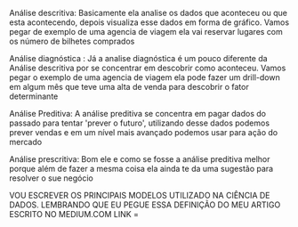 Análise descritiva: Basicamente ela analise os dados que aconteceu ou que esta acontecendo, depois visualiza esse dados em forma de 
gráfico. Vamos pegar de exemplo de uma agencia de viagem ela vai reservar lugares com os número de bilhetes comprados 

Análise diagnóstica : Já a analise diagnóstica é um pouco diferente  da Análise descritiva por se concentrar em descobrir como 
aconteceu. Vamos pegar o exemplo de uma agencia de viagem ela pode fazer um drill-down em algum mês que teve uma alta de venda para 
descobrir o fator determinante 

Análise Preditiva: A análise preditiva se concentra em pagar dados do passado para tentar 'prever o futuro', utilizando desse dados 
podemos prever vendas e em um nível mais avançado podemos usar para ação do mercado 

Análise prescritiva: Bom ele e como se fosse a análise preditiva melhor porque além de fazer a mesma coisa ela ainda te da uma 
sugestão para resolver o sue negócio

VOU ESCREVER OS PRINCIPAIS MODELOS UTILIZADO NA CIÊNCIA DE DADOS.
LEMBRANDO QUE EU PEGUE ESSA DEFINIÇÃO DO MEU ARTIGO ESCRITO NO MEDIUM.COM 
LINK = 
